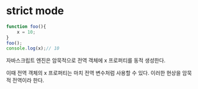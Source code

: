 # strict mode

```javascript
function foo(){
    x = 10;
}
foo();
console.log(x);// 10
```

자바스크립트 엔진은 암묵적으로 전역 객체에 x 프로퍼티를 동적 생성한다.

이때 전역 객체의 x 프로퍼티는 마치 전역 변수처럼 사용할 수 있다.
이러한 현상을 암묵적 전역이라 한다.